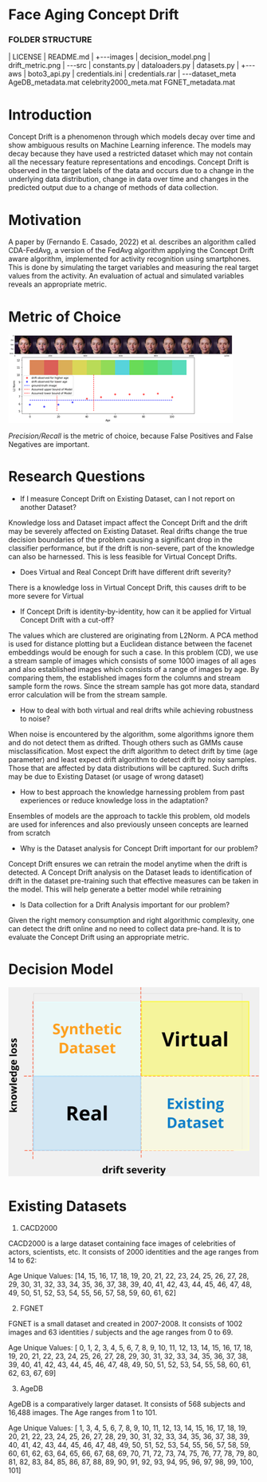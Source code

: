 # Face Aging Concept Drift

### FOLDER STRUCTURE

|   LICENSE
|   README.md
|
+---images
|       decision_model.png
|       drift_metric.png
|
\---src
    |   constants.py
    |   dataloaders.py
    |   datasets.py
    |
    +---aws
    |       boto3_api.py
    |       credentials.ini
    |       credentials.rar
    |
    \---dataset_meta
            AgeDB_metadata.mat
            celebrity2000_meta.mat
            FGNET_metadata.mat

# **Introduction**

Concept Drift is a phenomenon through which models decay over time and show ambiguous results on Machine Learning inference. The models may decay because they have used a restricted dataset which may not contain all the necessary feature representations and encodings. Concept Drift is observed in the target labels of the data and occurs due to a change in the underlying data distribution, change in data over time and changes in the predicted output due to a change of methods of data collection. 

# **Motivation**

A paper by (Fernando E. Casado, 2022) et al. describes an algorithm called CDA-FedAvg, a version of the FedAvg algorithm applying the Concept Drift aware algorithm, implemented for activity recognition using smartphones. This is done by simulating the target variables and measuring the real target values from the activity. An evaluation of actual and simulated variables reveals an appropriate metric.

# **Metric of Choice**

![./images/drift_metric.png](./images/drift_metric.png)

_Precision/Recall_ is the metric of choice, because False Positives and False Negatives are important. 

# **Research Questions**

- If I measure Concept Drift on Existing Dataset, can I not report on another Dataset?

Knowledge loss and Dataset impact affect the Concept Drift and the drift may be severely affected on Existing Dataset. Real drifts change the true decision boundaries of the problem causing a significant drop in the classifier performance, but if the drift is non-severe, part of the knowledge can also be harnessed. This is less feasible for Virtual Concept Drifts. 

- Does Virtual and Real Concept Drift have different drift severity?

There is a knowledge loss in Virtual Concept Drift, this causes drift to be more severe for Virtual

- If Concept Drift is identity-by-identity, how can it be applied for Virtual Concept Drift with a cut-off?

The values which are clustered are originating from L2Norm. A PCA method is used for distance plotting but a Euclidean distance between the facenet embeddings would be enough for such a case. In this problem (CD), we use a stream sample of images which consists of some 1000 images of all ages and also established images which consists of a range of images by age. By comparing them, the established images form the columns and stream sample form the rows. Since the stream sample has got more data, standard error calculation will be from the stream sample. 

- How to deal with both virtual and real drifts while achieving robustness to noise?

When noise is encountered by the algorithm, some algorithms ignore them and do not detect them as drifted. Though others such as GMMs cause misclassification. Most expect the drift algorithm to detect drift by time (age parameter) and least expect drift algorithm to detect drift by noisy samples. Those that are affected by data distributions will be captured. Such drifts may be due to Existing Dataset (or usage of wrong dataset)

- How to best approach the knowledge harnessing problem from past experiences or reduce knowledge loss in the adaptation?

Ensembles of models are the approach to tackle this problem, old models are used for inferences and also previously unseen concepts are learned from scratch

- Why is the Dataset analysis for Concept Drift important for our problem?

Concept Drift ensures we can retrain the model anytime when the drift is detected. A Concept Drift analysis on the Dataset leads to identification of drift in the dataset pre-training such that effective measures can be taken in the model. This will help generate a better model while retraining

- Is Data collection for a Drift Analysis important for our problem?

Given the right memory consumption and right algorithmic complexity, one can detect the drift online and no need to collect data pre-hand. It is to evaluate the Concept Drift using an appropriate metric.

# **Decision Model**

![./images/decision_model.png](./images/decision_model.png)

# **Existing Datasets**

1. CACD2000

CACD2000 is a large dataset containing face images of celebrities of actors, scientists, etc. It consists of 2000 identities and the age ranges from 14 to 62:

Age Unique Values: [14, 15, 16, 17, 18, 19, 20, 21, 22, 23, 24, 25, 26, 27, 28, 29, 30,
       31, 32, 33, 34, 35, 36, 37, 38, 39, 40, 41, 42, 43, 44, 45, 46, 47,
       48, 49, 50, 51, 52, 53, 54, 55, 56, 57, 58, 59, 60, 61, 62]

2. FGNET

FGNET is a small dataset and created in 2007-2008. It consists of 1002 images and 63 identities / subjects and the age ranges from 0 to 69.

Age Unique Values: [ 0,  1,  2,  3,  4,  5,  6,  7,  8,  9, 10, 11, 12, 13, 14, 15, 16,
       17, 18, 19, 20, 21, 22, 23, 24, 25, 26, 27, 28, 29, 30, 31, 32, 33,
       34, 35, 36, 37, 38, 39, 40, 41, 42, 43, 44, 45, 46, 47, 48, 49, 50,
       51, 52, 53, 54, 55, 58, 60, 61, 62, 63, 67, 69]

3. AgeDB

AgeDB is a comparatively larger dataset. It consists of 568 subjects and 16,488 images. The Age ranges from 1 to 101. 

Age Unique Values: [  1,   3,   4,   5,   6,   7,   8,   9,  10,  11,  12,  13,  14,
        15,  16,  17,  18,  19,  20,  21,  22,  23,  24,  25,  26,  27,
        28,  29,  30,  31,  32,  33,  34,  35,  36,  37,  38,  39,  40,
        41,  42,  43,  44,  45,  46,  47,  48,  49,  50,  51,  52,  53,
        54,  55,  56,  57,  58,  59,  60,  61,  62,  63,  64,  65,  66,
        67,  68,  69,  70,  71,  72,  73,  74,  75,  76,  77,  78,  79,
        80,  81,  82,  83,  84,  85,  86,  87,  88,  89,  90,  91,  92,
        93,  94,  95,  96,  97,  98,  99, 100, 101]

